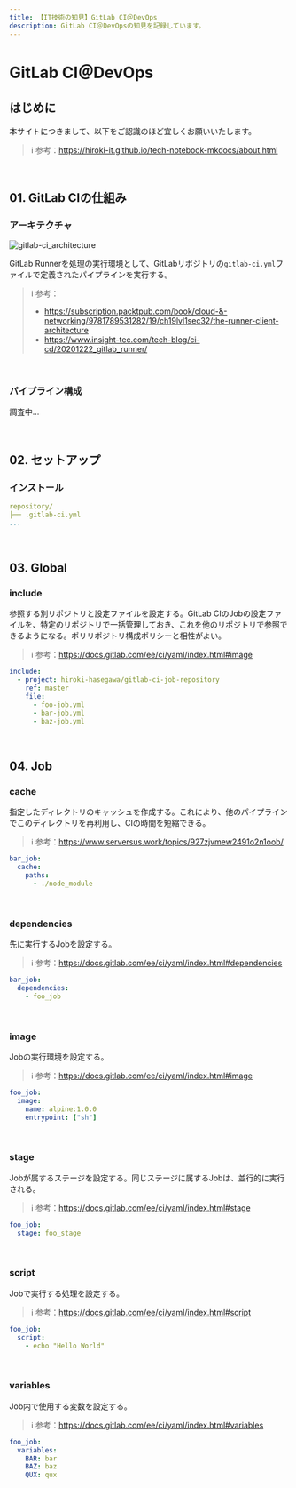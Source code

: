 ```yaml
---
title: 【IT技術の知見】GitLab CI＠DevOps
description: GitLab CI＠DevOpsの知見を記録しています。
---
```


# GitLab CI＠DevOps

## はじめに

本サイトにつきまして、以下をご認識のほど宜しくお願いいたします。

> ℹ️ 参考：https://hiroki-it.github.io/tech-notebook-mkdocs/about.html

<br>

## 01. GitLab CIの仕組み

### アーキテクチャ

![gitlab-ci_architecture](https://raw.githubusercontent.com/hiroki-it/tech-notebook/master/images/gitlab-ci_architecture.png)

GitLab Runnerを処理の実行環境として、GitLabリポジトリの```gitlab-ci.yml```ファイルで定義されたパイプラインを実行する。

> ℹ️ 参考：
>
> - https://subscription.packtpub.com/book/cloud-&-networking/9781789531282/19/ch19lvl1sec32/the-runner-client-architecture
> - https://www.insight-tec.com/tech-blog/ci-cd/20201222_gitlab_runner/

<br>

### パイプライン構成

調査中...

<br>

## 02. セットアップ

### インストール

```yaml
repository/
├── .gitlab-ci.yml
...
```

<br>

## 03. Global

### include

参照する別リポジトリと設定ファイルを設定する。GitLab CIのJobの設定ファイルを、特定のリポジトリで一括管理しておき、これを他のリポジトリで参照できるようになる。ポリリポジトリ構成ポリシーと相性がよい。

> ℹ️ 参考：https://docs.gitlab.com/ee/ci/yaml/index.html#image

```yaml
include:
  - project: hiroki-hasegawa/gitlab-ci-job-repository
    ref: master
    file:
      - foo-job.yml
      - bar-job.yml
      - baz-job.yml
```

<br>

## 04. Job

### cache

指定したディレクトリのキャッシュを作成する。これにより、他のパイプラインでこのディレクトリを再利用し、CIの時間を短縮できる。

> ℹ️ 参考：https://www.serversus.work/topics/927zjvmew2491o2n1oob/

```yaml
bar_job:
  cache:
    paths:
      - ./node_module
```

<br>

### dependencies

先に実行するJobを設定する。

> ℹ️ 参考：https://docs.gitlab.com/ee/ci/yaml/index.html#dependencies

```yaml
bar_job:
  dependencies:
    - foo_job
```

<br>

### image

Jobの実行環境を設定する。

> ℹ️ 参考：https://docs.gitlab.com/ee/ci/yaml/index.html#image

```yaml
foo_job:
  image:
    name: alpine:1.0.0
    entrypoint: ["sh"]
```

<br>

### stage

Jobが属するステージを設定する。同じステージに属するJobは、並行的に実行される。

> ℹ️ 参考：https://docs.gitlab.com/ee/ci/yaml/index.html#stage

```yaml
foo_job:
  stage: foo_stage
```

<br>

### script

Jobで実行する処理を設定する。

> ℹ️ 参考：https://docs.gitlab.com/ee/ci/yaml/index.html#script

```yaml
foo_job:
  script:
    - echo "Hello World"
```

<br>

### variables

Job内で使用する変数を設定する。

> ℹ️ 参考：https://docs.gitlab.com/ee/ci/yaml/index.html#variables

```yaml
foo_job:
  variables:
    BAR: bar
    BAZ: baz
    QUX: qux
```

<br>



